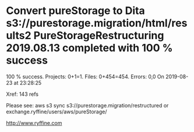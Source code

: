 # Convert pureStorage to Dita s3://purestorage.migration/html/results2 PureStorageRestructuring 2019.08.13 completed with 100 % success

100 % success. Projects: 0+1=1.  Files: 0+454=454. Errors: 0,0  On 2019-08-23 at 23:28:25

Xref: 143 refs

Please see: aws s3 sync s3://purestorage.migration/restructured or exchange.ryffine/users/aws/pureStorage/

http://www.ryffine.com
